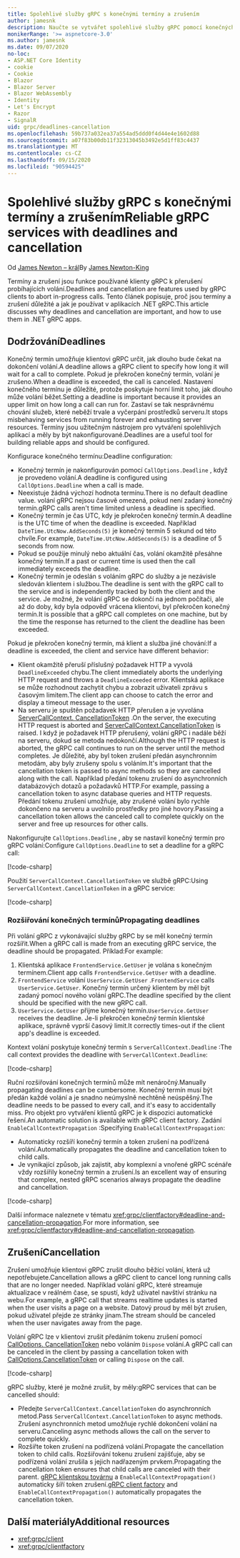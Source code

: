 ```yaml
---
title: Spolehlivé služby gRPC s konečnými termíny a zrušením
author: jamesnk
description: Naučte se vytvářet spolehlivé služby gRPC pomocí konečných termínů a zrušení v .NET.
monikerRange: '>= aspnetcore-3.0'
ms.author: jamesnk
ms.date: 09/07/2020
no-loc:
- ASP.NET Core Identity
- cookie
- Cookie
- Blazor
- Blazor Server
- Blazor WebAssembly
- Identity
- Let's Encrypt
- Razor
- SignalR
uid: grpc/deadlines-cancellation
ms.openlocfilehash: 59b737a032ea37a554ad5ddd0f4d44e4e1602d88
ms.sourcegitcommit: a07f83b00db11f32313045b3492e5d1ff83c4437
ms.translationtype: MT
ms.contentlocale: cs-CZ
ms.lasthandoff: 09/15/2020
ms.locfileid: "90594425"
---
```

# <a name="reliable-grpc-services-with-deadlines-and-cancellation"></a><span data-ttu-id="9775f-103">Spolehlivé služby gRPC s konečnými termíny a zrušením</span><span class="sxs-lookup"><span data-stu-id="9775f-103">Reliable gRPC services with deadlines and cancellation</span></span>

<span data-ttu-id="9775f-104">Od [James Newton – král](https://twitter.com/jamesnk)</span><span class="sxs-lookup"><span data-stu-id="9775f-104">By [James Newton-King](https://twitter.com/jamesnk)</span></span>

<span data-ttu-id="9775f-105">Termíny a zrušení jsou funkce používané klienty gRPC k přerušení probíhajících volání.</span><span class="sxs-lookup"><span data-stu-id="9775f-105">Deadlines and cancellation are features used by gRPC clients to abort in-progress calls.</span></span> <span data-ttu-id="9775f-106">Tento článek popisuje, proč jsou termíny a zrušení důležité a jak je používat v aplikacích .NET gRPC.</span><span class="sxs-lookup"><span data-stu-id="9775f-106">This article discusses why deadlines and cancellation are important, and how to use them in .NET gRPC apps.</span></span>

## <a name="deadlines"></a><span data-ttu-id="9775f-107">Dodržování</span><span class="sxs-lookup"><span data-stu-id="9775f-107">Deadlines</span></span>

<span data-ttu-id="9775f-108">Konečný termín umožňuje klientovi gRPC určit, jak dlouho bude čekat na dokončení volání.</span><span class="sxs-lookup"><span data-stu-id="9775f-108">A deadline allows a gRPC client to specify how long it will wait for a call to complete.</span></span> <span data-ttu-id="9775f-109">Pokud je překročen konečný termín, volání je zrušeno.</span><span class="sxs-lookup"><span data-stu-id="9775f-109">When a deadline is exceeded, the call is canceled.</span></span> <span data-ttu-id="9775f-110">Nastavení konečného termínu je důležité, protože poskytuje horní limit toho, jak dlouho může volání běžet.</span><span class="sxs-lookup"><span data-stu-id="9775f-110">Setting a deadline is important because it provides an upper limit on how long a call can run for.</span></span> <span data-ttu-id="9775f-111">Zastaví se tak nesprávnému chování služeb, které neběží trvale a vyčerpání prostředků serveru.</span><span class="sxs-lookup"><span data-stu-id="9775f-111">It stops misbehaving services from running forever and exhausting server resources.</span></span> <span data-ttu-id="9775f-112">Termíny jsou užitečným nástrojem pro vytváření spolehlivých aplikací a měly by být nakonfigurované.</span><span class="sxs-lookup"><span data-stu-id="9775f-112">Deadlines are a useful tool for building reliable apps and should be configured.</span></span>

<span data-ttu-id="9775f-113">Konfigurace konečného termínu:</span><span class="sxs-lookup"><span data-stu-id="9775f-113">Deadline configuration:</span></span>

* <span data-ttu-id="9775f-114">Konečný termín je nakonfigurován pomocí `CallOptions.Deadline` , když je provedeno volání.</span><span class="sxs-lookup"><span data-stu-id="9775f-114">A deadline is configured using `CallOptions.Deadline` when a call is made.</span></span>
* <span data-ttu-id="9775f-115">Neexistuje žádná výchozí hodnota termínu.</span><span class="sxs-lookup"><span data-stu-id="9775f-115">There is no default deadline value.</span></span> <span data-ttu-id="9775f-116">volání gRPC nejsou časově omezená, pokud není zadaný konečný termín.</span><span class="sxs-lookup"><span data-stu-id="9775f-116">gRPC calls aren't time limited unless a deadline is specified.</span></span>
* <span data-ttu-id="9775f-117">Konečný termín je čas UTC, kdy je překročen konečný termín.</span><span class="sxs-lookup"><span data-stu-id="9775f-117">A deadline is the UTC time of when the deadline is exceeded.</span></span> <span data-ttu-id="9775f-118">Například `DateTime.UtcNow.AddSeconds(5)` je konečný termín 5 sekund od této chvíle.</span><span class="sxs-lookup"><span data-stu-id="9775f-118">For example, `DateTime.UtcNow.AddSeconds(5)` is a deadline of 5 seconds from now.</span></span>
* <span data-ttu-id="9775f-119">Pokud se použije minulý nebo aktuální čas, volání okamžitě přesáhne konečný termín.</span><span class="sxs-lookup"><span data-stu-id="9775f-119">If a past or current time is used then the call immediately exceeds the deadline.</span></span>
* <span data-ttu-id="9775f-120">Konečný termín je odeslán s voláním gRPC do služby a je nezávisle sledován klientem i službou.</span><span class="sxs-lookup"><span data-stu-id="9775f-120">The deadline is sent with the gRPC call to the service and is independently tracked by both the client and the service.</span></span> <span data-ttu-id="9775f-121">Je možné, že volání gRPC se dokončí na jednom počítači, ale až do doby, kdy byla odpověď vrácena klientovi, byl překročen konečný termín.</span><span class="sxs-lookup"><span data-stu-id="9775f-121">It is possible that a gRPC call completes on one machine, but by the time the response has returned to the client the deadline has been exceeded.</span></span>

<span data-ttu-id="9775f-122">Pokud je překročen konečný termín, má klient a služba jiné chování:</span><span class="sxs-lookup"><span data-stu-id="9775f-122">If a deadline is exceeded, the client and service have different behavior:</span></span>

* <span data-ttu-id="9775f-123">Klient okamžitě přeruší příslušný požadavek HTTP a vyvolá `DeadlineExceeded` chybu.</span><span class="sxs-lookup"><span data-stu-id="9775f-123">The client immediately aborts the underlying HTTP request and throws a `DeadlineExceeded` error.</span></span> <span data-ttu-id="9775f-124">Klientská aplikace se může rozhodnout zachytit chybu a zobrazit uživateli zprávu s časovým limitem.</span><span class="sxs-lookup"><span data-stu-id="9775f-124">The client app can choose to catch the error and display a timeout message to the user.</span></span>
* <span data-ttu-id="9775f-125">Na serveru je spuštěn požadavek HTTP přerušen a je vyvolána [ServerCallContext. CancellationToken](xref:System.Threading.CancellationToken) .</span><span class="sxs-lookup"><span data-stu-id="9775f-125">On the server, the executing HTTP request is aborted and [ServerCallContext.CancellationToken](xref:System.Threading.CancellationToken) is raised.</span></span> <span data-ttu-id="9775f-126">I když je požadavek HTTP přerušený, volání gRPC i nadále běží na serveru, dokud se metoda nedokončí.</span><span class="sxs-lookup"><span data-stu-id="9775f-126">Although the HTTP request is aborted, the gRPC call continues to run on the server until the method completes.</span></span> <span data-ttu-id="9775f-127">Je důležité, aby byl token zrušení předán asynchronním metodám, aby byly zrušeny spolu s voláním.</span><span class="sxs-lookup"><span data-stu-id="9775f-127">It's important that the cancellation token is passed to async methods so they are cancelled along with the call.</span></span> <span data-ttu-id="9775f-128">Například předání tokenu zrušení do asynchronních databázových dotazů a požadavků HTTP.</span><span class="sxs-lookup"><span data-stu-id="9775f-128">For example, passing a cancellation token to async database queries and HTTP requests.</span></span> <span data-ttu-id="9775f-129">Předání tokenu zrušení umožňuje, aby zrušené volání bylo rychle dokončeno na serveru a uvolnilo prostředky pro jiné hovory.</span><span class="sxs-lookup"><span data-stu-id="9775f-129">Passing a cancellation token allows the canceled call to complete quickly on the server and free up resources for other calls.</span></span>

<span data-ttu-id="9775f-130">Nakonfigurujte `CallOptions.Deadline` , aby se nastavil konečný termín pro gRPC volání:</span><span class="sxs-lookup"><span data-stu-id="9775f-130">Configure `CallOptions.Deadline` to set a deadline for a gRPC call:</span></span>

[!code-csharp[](~/grpc/deadlines-cancellation/deadline-client.cs?highlight=7,12)]

<span data-ttu-id="9775f-131">Použití `ServerCallContext.CancellationToken` ve službě gRPC:</span><span class="sxs-lookup"><span data-stu-id="9775f-131">Using `ServerCallContext.CancellationToken` in a gRPC service:</span></span>

[!code-csharp[](~/grpc/deadlines-cancellation/deadline-server.cs?highlight=5)]

### <a name="propagating-deadlines"></a><span data-ttu-id="9775f-132">Rozšiřování konečných termínů</span><span class="sxs-lookup"><span data-stu-id="9775f-132">Propagating deadlines</span></span>

<span data-ttu-id="9775f-133">Při volání gRPC z vykonávající služby gRPC by se měl konečný termín rozšířit.</span><span class="sxs-lookup"><span data-stu-id="9775f-133">When a gRPC call is made from an executing gRPC service, the deadline should be propagated.</span></span> <span data-ttu-id="9775f-134">Příklad:</span><span class="sxs-lookup"><span data-stu-id="9775f-134">For example:</span></span>

1. <span data-ttu-id="9775f-135">Klientská aplikace `FrontendService.GetUser` je volána s konečným termínem.</span><span class="sxs-lookup"><span data-stu-id="9775f-135">Client app calls `FrontendService.GetUser` with a deadline.</span></span>
2. <span data-ttu-id="9775f-136">`FrontendService` volání `UserService.GetUser` .</span><span class="sxs-lookup"><span data-stu-id="9775f-136">`FrontendService` calls `UserService.GetUser`.</span></span> <span data-ttu-id="9775f-137">Konečný termín určený klientem by měl být zadaný pomocí nového volání gRPC.</span><span class="sxs-lookup"><span data-stu-id="9775f-137">The deadline specified by the client should be specified with the new gRPC call.</span></span>
3. <span data-ttu-id="9775f-138">`UserService.GetUser` přijme konečný termín.</span><span class="sxs-lookup"><span data-stu-id="9775f-138">`UserService.GetUser` receives the deadline.</span></span> <span data-ttu-id="9775f-139">Je-li překročen konečný termín klientské aplikace, správně vyprší časový limit.</span><span class="sxs-lookup"><span data-stu-id="9775f-139">It correctly times-out if the client app's deadline is exceeded.</span></span>

<span data-ttu-id="9775f-140">Kontext volání poskytuje konečný termín s `ServerCallContext.Deadline` :</span><span class="sxs-lookup"><span data-stu-id="9775f-140">The call context provides the deadline with `ServerCallContext.Deadline`:</span></span>

[!code-csharp[](~/grpc/deadlines-cancellation/deadline-propagate.cs?highlight=7)]

<span data-ttu-id="9775f-141">Ruční rozšiřování konečných termínů může mít nenáročný.</span><span class="sxs-lookup"><span data-stu-id="9775f-141">Manually propagating deadlines can be cumbersome.</span></span> <span data-ttu-id="9775f-142">Konečný termín musí být předán každé volání a je snadno neúmyslně nechtěně neúspěšný.</span><span class="sxs-lookup"><span data-stu-id="9775f-142">The deadline needs to be passed to every call, and it's easy to accidentally miss.</span></span> <span data-ttu-id="9775f-143">Pro objekt pro vytváření klientů gRPC je k dispozici automatické řešení.</span><span class="sxs-lookup"><span data-stu-id="9775f-143">An automatic solution is available with gRPC client factory.</span></span> <span data-ttu-id="9775f-144">Zadání `EnableCallContextPropagation` :</span><span class="sxs-lookup"><span data-stu-id="9775f-144">Specifying `EnableCallContextPropagation`:</span></span>

* <span data-ttu-id="9775f-145">Automaticky rozšíří konečný termín a token zrušení na podřízená volání.</span><span class="sxs-lookup"><span data-stu-id="9775f-145">Automatically propagates the deadline and cancellation token to child calls.</span></span>
* <span data-ttu-id="9775f-146">Je vynikající způsob, jak zajistit, aby komplexní a vnořené gRPC scénáře vždy rozšířily konečný termín a zrušení.</span><span class="sxs-lookup"><span data-stu-id="9775f-146">Is an excellent way of ensuring that complex, nested gRPC scenarios always propagate the deadline and cancellation.</span></span>

[!code-csharp[](~/grpc/deadlines-cancellation/clientfactory-propagate.cs?highlight=6)]

<span data-ttu-id="9775f-147">Další informace naleznete v tématu <xref:grpc/clientfactory#deadline-and-cancellation-propagation>.</span><span class="sxs-lookup"><span data-stu-id="9775f-147">For more information, see <xref:grpc/clientfactory#deadline-and-cancellation-propagation>.</span></span>

## <a name="cancellation"></a><span data-ttu-id="9775f-148">Zrušení</span><span class="sxs-lookup"><span data-stu-id="9775f-148">Cancellation</span></span>

<span data-ttu-id="9775f-149">Zrušení umožňuje klientovi gRPC zrušit dlouho běžící volání, která už nepotřebujete.</span><span class="sxs-lookup"><span data-stu-id="9775f-149">Cancellation allows a gRPC client to cancel long running calls that are no longer needed.</span></span> <span data-ttu-id="9775f-150">Například volání gRPC, které streamuje aktualizace v reálném čase, se spustí, když uživatel navštíví stránku na webu.</span><span class="sxs-lookup"><span data-stu-id="9775f-150">For example, a gRPC call that streams realtime updates is started when the user visits a page on a website.</span></span> <span data-ttu-id="9775f-151">Datový proud by měl být zrušen, pokud uživatel přejde ze stránky jinam.</span><span class="sxs-lookup"><span data-stu-id="9775f-151">The stream should be canceled when the user navigates away from the page.</span></span>

<span data-ttu-id="9775f-152">Volání gRPC lze v klientovi zrušit předáním tokenu zrušení pomocí [CallOptions. CancellationToken](xref:System.Threading.CancellationToken) nebo voláním `Dispose` volání.</span><span class="sxs-lookup"><span data-stu-id="9775f-152">A gRPC call can be canceled in the client by passing a cancellation token with [CallOptions.CancellationToken](xref:System.Threading.CancellationToken) or calling `Dispose` on the call.</span></span>

[!code-csharp[](~/grpc/deadlines-cancellation/cancellation-client.cs?highlight=19)]

<span data-ttu-id="9775f-153">gRPC služby, které je možné zrušit, by měly:</span><span class="sxs-lookup"><span data-stu-id="9775f-153">gRPC services that can be cancelled should:</span></span>
* <span data-ttu-id="9775f-154">Předejte `ServerCallContext.CancellationToken` do asynchronních metod.</span><span class="sxs-lookup"><span data-stu-id="9775f-154">Pass `ServerCallContext.CancellationToken` to async methods.</span></span> <span data-ttu-id="9775f-155">Zrušení asynchronních metod umožňuje rychlé dokončení volání na serveru.</span><span class="sxs-lookup"><span data-stu-id="9775f-155">Canceling async methods allows the call on the server to complete quickly.</span></span>
* <span data-ttu-id="9775f-156">Rozšiřte token zrušení na podřízená volání.</span><span class="sxs-lookup"><span data-stu-id="9775f-156">Propagate the cancellation token to child calls.</span></span> <span data-ttu-id="9775f-157">Rozšiřování tokenu zrušení zajišťuje, aby se podřízená volání zrušila s jejich nadřazeným prvkem.</span><span class="sxs-lookup"><span data-stu-id="9775f-157">Propagating the cancellation token ensures that child calls are canceled with their parent.</span></span> <span data-ttu-id="9775f-158">[gRPC klientskou továrnu](xref:grpc/clientfactory) a `EnableCallContextPropagation()` automaticky šíří token zrušení.</span><span class="sxs-lookup"><span data-stu-id="9775f-158">[gRPC client factory](xref:grpc/clientfactory) and `EnableCallContextPropagation()` automatically propagates the cancellation token.</span></span>

## <a name="additional-resources"></a><span data-ttu-id="9775f-159">Další materiály</span><span class="sxs-lookup"><span data-stu-id="9775f-159">Additional resources</span></span>

* <xref:grpc/client>
* <xref:grpc/clientfactory>
